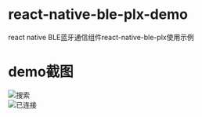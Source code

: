 # react-native-ble-plx-demo
react native BLE蓝牙通信组件react-native-ble-plx使用示例

# demo截图
![搜索](https://github.com/zhanguangao/react-native-ble-plx-demo/blob/master/src/screenshot/scan.jpg?raw=true)
<br>
![已连接](https://github.com/zhanguangao/react-native-ble-plx-demo/blob/master/src/screenshot/connect.jpg?raw=true)
